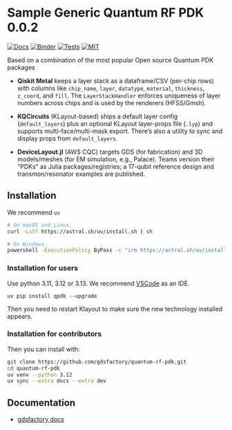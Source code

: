 # Sample Generic Quantum RF PDK 0.0.2

[![Docs](https://github.com/gdsfactory/quantum-rf-pdk/actions/workflows/pages.yml/badge.svg)](https://gdsfactory.github.io/quantum-rf-pdk/)
[![Binder](https://mybinder.org/badge_logo.svg)](https://mybinder.org/v2/gh/gdsfactory/quantum-rf-pdk/HEAD)
[![Tests](https://github.com/gdsfactory/quantum-rf-pdk/actions/workflows/test_code.yml/badge.svg)](https://github.com/gdsfactory/quantum-rf-pdk/actions/workflows/test_code.yml)
[![MIT](https://img.shields.io/github/license/gdsfactory/quantum-rf-pdk)](https://choosealicense.com/licenses/mit/)


Based on a combination of the most popular Open source Quantum PDK packages

- **Qiskit Metal** keeps a layer stack as a dataframe/CSV (per-chip rows) with columns like `chip_name`, `layer`, `datatype`, `material`, `thickness`, `z_coord`, and `fill`. The `LayerStackHandler` enforces uniqueness of layer numbers across chips and is used by the renderers (HFSS/Gmsh).

- **KQCircuits** (KLayout-based) ships a default layer config (`default_layers`) plus an optional KLayout layer-props file (`.lyp`) and supports multi-face/multi-mask export. There’s also a utility to sync and display props from `default_layers`.

- **DeviceLayout.jl** (AWS CQC) targets GDS (for fabrication) and 3D models/meshes (for EM simulation, e.g., Palace). Teams version their “PDKs” as Julia packages/registries; a 17-qubit reference design and transmon/resonator examples are published.

## Installation

We recommend `uv`

```bash
# On macOS and Linux.
curl -LsSf https://astral.sh/uv/install.sh | sh
```

```bash
# On Windows.
powershell -ExecutionPolicy ByPass -c "irm https://astral.sh/uv/install.ps1 | iex"
```

### Installation for users

Use python 3.11, 3.12 or 3.13. We recommend [VSCode](https://code.visualstudio.com/) as an IDE.

```
uv pip install qpdk --upgrade
```

Then you need to restart Klayout to make sure the new technology installed appears.

### Installation for contributors


Then you can install with:

```bash
git clone https://github.com/gdsfactory/quantum-rf-pdk.git
cd quantum-rf-pdk
uv venv --python 3.12
uv sync --extra docs --extra dev
```

## Documentation

- [gdsfactory docs](https://gdsfactory.github.io/gdsfactory/)
